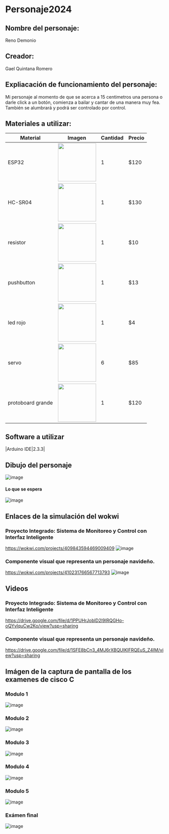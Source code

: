 # Personaje2024

## Nombre del personaje:
Reno Demonio

## Creador:
Gael Quintana Romero

## Expliacación de funcionamiento del personaje:
Mi personaje al momento de que se acerca a 15 centimetros una persona o darle click
a un botón, comienza a bailar y cantar de una manera muy fea. También se alumbrará
y podrá ser controlado por control.

## Materiales a utilizar:
|Material | Imagen | Cantidad |Precio |
|--|--|--|--|
|ESP32|<img src="https://github.com/user-attachments/assets/32e36f85-9e75-4b46-9af0-002f56633eb7" width="120"/>|1|$120|
|HC-SR04|<img src="https://github.com/user-attachments/assets/f0885ad1-58f5-431d-828b-bf01f25ffe03" width="120"/>|1|$130|
|resistor|<img src="https://t4.ftcdn.net/jpg/04/73/82/57/240_F_473825773_OiLPUCkSbAoqGorPItlt1vFfFjQ6d17L.jpg" width="120"/>|1|$10|
|pushbutton|<img src="https://t3.ftcdn.net/jpg/04/95/72/04/240_F_495720441_S0uIc7L1vvUTqWQnqIJZHBokvHtFyS4L.jpg" width="120"/>|1|$13|
|led rojo|<img src="https://github.com/user-attachments/assets/027b6a09-e34e-4a64-9511-fafcfd2e18b9" width="120"/>|1|$4|
|servo|<img src="https://encrypted-tbn0.gstatic.com/images?q=tbn:ANd9GcSd908SDGIXabv-SGn59d_NTyctDRPRFS25aA&s" width="120"/>|6|$85|
|protoboard grande|<img src="https://encrypted-tbn0.gstatic.com/images?q=tbn:ANd9GcRJi0BY79hKELEZ3UaUURLQiRhyzIRAn0c6FQ&s" width="120"/>|1|$120|

## Software a utilizar
|Arduino IDE|2.3.3|
## Dibujo del personaje
![image](https://github.com/user-attachments/assets/e2b659b6-e021-4cf7-8797-039d2e0f24f9)
#### Lo que se espera
![image](https://github.com/user-attachments/assets/cc6b8361-98f1-4f36-a447-8a3c36b9924f)

## Enlaces de la simulación del wokwi
### Proyecto Integrado: Sistema de Monitoreo y Control con Interfaz Inteligente
https://wokwi.com/projects/409843594469009409
![image](https://github.com/user-attachments/assets/7cdb1d26-2811-48f0-84f6-b09108106fdc)

### Componente visual que representa un personaje navideño.
https://wokwi.com/projects/410231766567713793
![image](https://github.com/user-attachments/assets/373dedb0-c671-4c28-a165-3a2ea2561495)
## Videos
### Proyecto Integrado: Sistema de Monitoreo y Control con Interfaz Inteligente
https://drive.google.com/file/d/1PPUHrJoblD2l9IRQGHo-oQYvlquCw2Ko/view?usp=sharing
### Componente visual que representa un personaje navideño.
https://drive.google.com/file/d/1SFE8bCn3_4MJ6rXBQUlKlFRQEuS_Z4IM/view?usp=sharing
## Imágen de la captura de pantalla de los examenes de cisco C
### Modulo 1
![image](https://github.com/user-attachments/assets/8eb709b4-9eed-48b5-b1b0-8d1e88a135e8)
### Modulo 2
![image](https://github.com/user-attachments/assets/82cce452-57e8-428b-bea5-d99c4cb4e7dc)
### Modulo 3
![image](https://github.com/user-attachments/assets/656958a0-2446-460b-8fc5-9cedb17fae64)
### Modulo 4
![image](https://github.com/user-attachments/assets/0b0f2f08-e9d8-4cba-a254-86b1a6818bc8)
### Modulo 5
![image](https://github.com/user-attachments/assets/293373b4-0eee-48f1-a8ac-c5cbaa0d64c4)
### Exámen final
![image](https://github.com/user-attachments/assets/09eae099-a483-4053-a4d5-990a611960fc)

